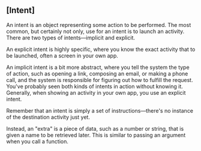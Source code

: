 ## [Intent]

An intent is an object representing some action to be performed. The most common, but certainly not only, use for an intent is to launch an activity. There are two types of intents—implicit and explicit. 

An explicit intent is highly specific, where you know the exact activity that to be launched, often a screen in your own app.

An implicit intent is a bit more abstract, where you tell the system the type of action, such as opening a link, composing an email, or making a phone call, and the system is responsible for figuring out how to fulfill the request. You've probably seen both kinds of intents in action without knowing it. Generally, when showing an activity in your own app, you use an explicit intent.

Remember that an intent is simply a set of instructions—there's no instance of the destination activity just yet.

Instead, an "extra" is a piece of data, such as a number or string, that is given a name to be retrieved later. This is similar to passing an argument when you call a function.